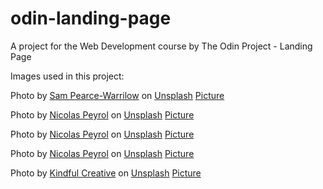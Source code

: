 # odin-landing-page
A project for the Web Development course by The Odin Project - Landing Page



Images used in this project:

Photo by <a href="https://unsplash.com/@sjpw?utm_source=unsplash&utm_medium=referral&utm_content=creditCopyText">Sam Pearce-Warrilow</a> on <a href="https://unsplash.com/s/photos/formula-one?utm_source=unsplash&utm_medium=referral&utm_content=creditCopyText">Unsplash</a>
<a href="https://unsplash.com/photos/T237rmkR4DE">Picture</a>

Photo by <a href="https://unsplash.com/@nicolaspeyrol?utm_source=unsplash&utm_medium=referral&utm_content=creditCopyText">Nicolas Peyrol</a> on <a href="https://unsplash.com/s/photos/formula-1?utm_source=unsplash&utm_medium=referral&utm_content=creditCopyText">Unsplash</a>
<a href="https://unsplash.com/photos/ECZnGXlGzdI">Picture</a>

Photo by <a href="https://unsplash.com/@nicolaspeyrol?utm_source=unsplash&utm_medium=referral&utm_content=creditCopyText">Nicolas Peyrol</a> on <a href="https://unsplash.com/s/photos/formula-1?utm_source=unsplash&utm_medium=referral&utm_content=creditCopyText">Unsplash</a>
<a href="https://unsplash.com/photos/sK6Ourw8z5w">Picture</a>

Photo by <a href="https://unsplash.com/@nicolaspeyrol?utm_source=unsplash&utm_medium=referral&utm_content=creditCopyText">Nicolas Peyrol</a> on <a href="https://unsplash.com/s/photos/formula-1?utm_source=unsplash&utm_medium=referral&utm_content=creditCopyText">Unsplash</a>
<a href="https://unsplash.com/photos/JvVsx-xIA7g">Picture</a>
  
Photo by <a href="https://unsplash.com/@kindfulcreative?utm_source=unsplash&utm_medium=referral&utm_content=creditCopyText">Kindful Creative</a> on <a href="https://unsplash.com/s/photos/formula-1?utm_source=unsplash&utm_medium=referral&utm_content=creditCopyText">Unsplash</a>
<a href="https://unsplash.com/photos/M-XsXZAfp6o">Picture</a>
  